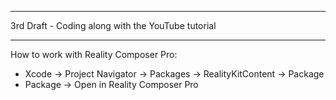- - - -

3rd Draft - Coding along with the YouTube tutorial

- - - -

How to work with Reality Composer Pro:

* Xcode -> Project Navigator -> Packages -> RealityKitContent -> Package
* Package -> Open in Reality Composer Pro

